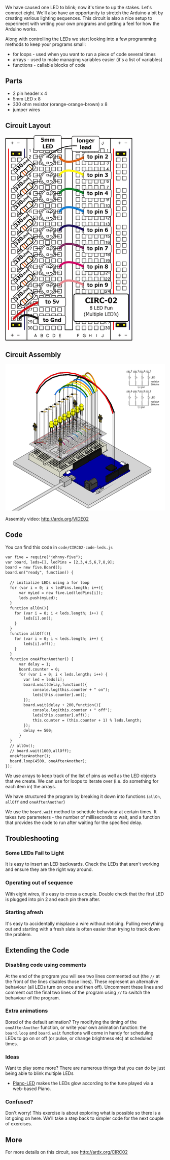 We have caused one LED to blink; now it's time to up the
stakes. Let's connect eight. We'll also have an opportunity to
stretch the Arduino a bit by creating various lighting
sequences. This circuit is also a nice setup to experiment with
writing your own programs and getting a feel for how the Arduino works.

Along with controlling the LEDs we start looking into a few  programming methods to keep your programs small:

 * for loops - used when you want to run a piece of code several times
 * arrays - used to make managing variables easier (it's a list of variables)
 * functions - callable blocks of code


<a id="parts"></a>
## Parts

* 2 pin header x 4
* 5mm LED x 8
* 330 ohm resistor (orange-orange-brown) x 8
* jumper wires

<a id="circuit"></a>
## Circuit Layout
[<img style="max-width:400px" src="../../images/circ/CIRC02-sheet-small.png" alt="Circuit Layout"/>](../../images/circ/CIRC02-sheet.png)

<a id="assembly"></a>
## Circuit Assembly
![Assembly Diagram](../../images/assembly/CIRC-02-3dexploded.png "Assembly Diagram")

Assembly video: http://ardx.org/VIDE02

<a id="code"></a>
## Code

You can find this code in `code/CIRC02-code-leds.js`

	var five = require("johnny-five");
	var board, leds=[], ledPins = [2,3,4,5,6,7,8,9];
	board = new five.Board();
	board.on("ready", function() {
	
	  // initialize LEDs using a for loop
	  for (var i = 0; i < ledPins.length; i++){
	      var myLed = new five.Led(ledPins[i]);
	      leds.push(myLed);
	  }     
	  function allOn(){
	    for (var i = 0; i < leds.length; i++) {
	        leds[i].on();
	    }
	  } 
	  function allOff(){
	    for (var i = 0; i < leds.length; i++) {
	        leds[i].off();
	    }
	  }
	  function oneAfterAnother() {
	      var delay = 1;
	      board.counter = 0;
	      for (var i = 0; i < leds.length; i++) {
	        var led = leds[i];
	        board.wait(delay,function(){
	            console.log(this.counter + " on");
	            leds[this.counter].on();
	        });
	        board.wait(delay + 200,function(){
	            console.log(this.counter + " off");
	            leds[this.counter].off();
	            this.counter = (this.counter + 1) % leds.length;
	        });
	        delay += 500;
	      }
	  }
	  // allOn();
	  // board.wait(1000,allOff);
	  oneAfterAnother();
	  board.loop(4500, oneAfterAnother);
	});


We use arrays to keep track of the list of pins as well as the LED objects that we create. We can use for loops to iterate over (i.e. do something for each item in) the arrays.

We have structured the program by breaking it down into functions (`allOn`, `allOff` and `oneAfterAnother`)

We use the `board.wait` method to schedule behaviour at certain times. It takes two parameters - the number of milliseconds to wait, and a function that provides the code to run after waiting for the specified delay.

<a id="troubleshooting"></a>
## Troubleshooting

### Some LEDs Fail to Light
It is easy to insert an LED backwards. Check the LEDs that aren't working and ensure they are the right way around.

###  Operating out of sequence
With eight wires, it's easy to cross a couple. Double check that the first LED is plugged into pin 2 and each pin there after.

### Starting afresh
It's easy to accidentally misplace a wire without noticing. Pulling everything out and starting with a fresh slate is often easier than trying to track down the problem.

<a id="extending"></a>
## Extending the Code

### Disabling code using comments
At the end of the program you will see two lines commented out (the `//` at the front of the lines disables those lines). These represent an alternative behaviour (all LEDs turn on once and then off). Uncomment these lines and comment out the final two lines of the program using `//` to switch the behaviour of the program.

### Extra animations
Bored of the default animation? Try modifying the timing of the `oneAfterAnother` function, or write your own animation function: the `board.loop` and `board.wait` functions will come in handy for scheduling LEDs to go on or off (or pulse, or change brightness etc) at scheduled times.

### Ideas
Want to play some more? There are numerous things that you can do by just being able to blink multiple LEDs
- [Piano-LED](https://github.com/shrikrishnaholla/piano-led) makes the LEDs glow according to the tune played via a web-based Piano.

### Confused?
Don't worry! This exercise is about exploring what is possible so there is a lot going on here. We'll take a step back to simpler code for the next couple of exercises.

<a id="more"></a>
## More

For more details on this circuit, see http://ardx.org/CIRC02
